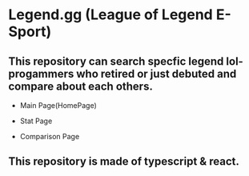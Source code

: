 # Legend.gg (League of Legend E-Sport)

## This repository can search specfic legend lol-progammers who retired or just debuted and compare about each others.

- Main Page(HomePage)

- Stat Page

- Comparison Page

## This repository is made of typescript & react.
